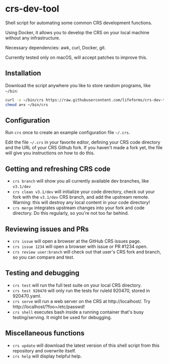 # crs-dev-tool

Shell script for automating some common CRS development functions.

Using Docker, it allows you to develop the CRS on your local machine without any infrastructure.

Necessary dependencies: awk, curl, Docker, git.

Currently tested only on macOS, will accept patches to improve this.

## Installation

Download the script anywhere you like to store random programs, like `~/bin`:

```sh
curl -o ~/bin/crs https://raw.githubusercontent.com/lifeforms/crs-dev-tool/master/crs.sh
chmod a+x ~/bin/crs
```

## Configuration

Run `crs` once to create an example configuration file `~/.crs`.

Edit the file `~/.crs` in your favorite editor, defining your CRS code directory and the URL of your CRS Github fork. If you haven't made a fork yet, the file will give you instructions on how to do this.

## Getting and refreshing CRS code

- `crs branch` will show you all currently available dev branches, like `v3.1/dev`
- `crs clean v3.1/dev` will initialize your code directory, check out your fork with the `v3.1/dev` CRS branch, and add the upstream remote. Warning: this will destroy any local content in your code directory!
- `crs merge` integrates upstream changes into your fork and code directory. Do this regularly, so you're not too far behind.

## Reviewing issues and PRs

- `crs issue` will open a browser at the GitHub CRS issues page.
- `crs issue 1234` will open a browser with issue or PR #1234 open.
- `crs review user:branch` will check out that user's CRS fork and branch, so you can compare and test.

## Testing and debugging

- `crs test` will run the full test suite on your local CRS directory.
- `crs test 920470` will only run the tests for ruleId 920470, stored in 920470.yaml.
- `crs serve` will run a web server on the CRS at http://localhost/. Try http://localhost/?foo=/etc/passwd!
- `crs shell` executes bash inside a running container that's busy testing/serving. It might be used for debugging.

## Miscellaneous functions

- `crs update` will download the latest version of this shell script from this repository and overwrite itself.
- `crs help` will display helpful help.
